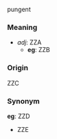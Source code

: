 pungent
### Meaning
+ _adj_: ZZA
    + __eg__: ZZB

### Origin

ZZC

### Synonym

__eg__: ZZD

+ ZZE


